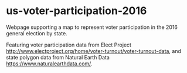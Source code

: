 # us-voter-participation-2016
Webpage supporting a map to represent voter participation in the 2016 general election by state.

Featuring voter participation data from Elect Project http://www.electproject.org/home/voter-turnout/voter-turnout-data, and state polygon data from Natural Earth Data https://www.naturalearthdata.com/.

